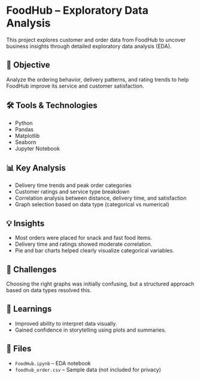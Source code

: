 # FoodHub – Exploratory Data Analysis

This project explores customer and order data from FoodHub to uncover business insights through detailed exploratory data analysis (EDA).

## 📌 Objective
Analyze the ordering behavior, delivery patterns, and rating trends to help FoodHub improve its service and customer satisfaction.

## 🛠 Tools & Technologies
- Python
- Pandas
- Matplotlib
- Seaborn
- Jupyter Notebook

## 📊 Key Analysis
- Delivery time trends and peak order categories
- Customer ratings and service type breakdown
- Correlation analysis between distance, delivery time, and satisfaction
- Graph selection based on data type (categorical vs numerical)

## 💡 Insights
- Most orders were placed for snack and fast food items.
- Delivery time and ratings showed moderate correlation.
- Pie and bar charts helped clearly visualize categorical variables.

## 🚧 Challenges
Choosing the right graphs was initially confusing, but a structured approach based on data types resolved this.

## 🧠 Learnings
- Improved ability to interpret data visually.
- Gained confidence in storytelling using plots and summaries.

## 📁 Files
- `FoodHub.ipynb` – EDA notebook
- `foodhub_order.csv` – Sample data (not included for privacy)
